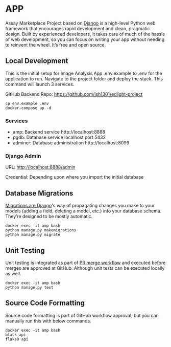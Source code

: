 # APP

Assay Marketplace Project based on [Django](https://docs.djangoproject.com/en/3.2/) is a high-level Python web
framework that encourages rapid development and clean, pragmatic design. Built by experienced developers, it takes
care of much of the hassle of web development, so you can focus on writing your app without needing to reinvent
the wheel. It’s free and open source.

## Local Development

This is the initial setup for Image Analysis App .env.example to .env for the application to run. Navigate to the
project folder and deploy the stack. This command will launch 3 services.

GitHub Backend Repo: https://github.com/ish1301/edlight-project

```shell
cp env.example .env
docker-compose up -d
```

### Services

- amp: Backend service http://localhost:8888
- pgdb: Database service localhost port 5432
- adminer: Database administration http://localhost:8099

### Django Admin

URL: [http://localhost:8888/admin](http://localhost:8888/admin/)

Credential: Depending upon where you import the initial database

## Database Migrations

[Migrations are Django](https://docs.djangoproject.com/en/3.2/topics/migrations/)'s way of propagating changes you make
to your models (adding a field, deleting a model, etc.) into your database schema. They’re designed to be mostly
automatic.

```shell
docker exec -it amp bash
python manage.py makemigrations
python manage.py migrate
```

## Unit Testing

Unit testing is integrated as part of [PR merge workflow](https://github.com/ish1301/edlight-project/actions) and
executed before merges are approved at GitHub. Although unit tests can be executed locally as well.

```shell
docker exec -it amp bash
python manage.py test
```

## Source Code Formatting

Source code formatting is part of GitHub workflow approval, but you can manually run this with below commands.

```shell
docker exec -it amp bash
black api
flake8 api
```
